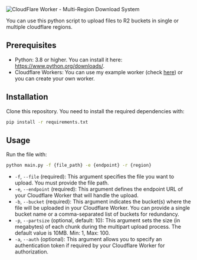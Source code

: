 <img alt="CloudFlare Worker - Multi-Region Download System" src="https://www.raulcarini.dev/api/dynamic-og?title=Upload%20Files&description=Multi-Region%20Upload%20System">

You can use this python script to upload files to R2 buckets in single or multiple cloudflare regions.

## Prerequisites
- Python: 3.8 or higher. You can install it here: https://www.python.org/downloads/.
- Cloudflare Workers: You can use my example worker (check [here](../../)) or you can create your own worker.

## Installation

Clone this repository.
You need to install the required dependencies with:

```bash 
pip install -r requirements.txt
```

## Usage

Run the file with:

```bash 
python main.py -f {file_path} -e {endpoint} -r {region}
```

- `-f`, `--file` (required): This argument specifies the file you want to upload. You must provide the file path.
- `-e`, `--endpoint` (required): This argument defines the endpoint URL of your Cloudflare Worker that will handle the upload.
- `-b`, `--bucket` (required): This argument indicates the bucket(s) where the file will be uploaded in your Cloudflare Worker. You can provide a single bucket name or a comma-separated list of buckets for redundancy.
- `-p`, `--partsize` (optional, default: 10): This argument sets the size (in megabytes) of each chunk during the multipart upload process. The default value is 10MB. Min: 1, Max: 100.
- `-a`, `--auth` (optional): This argument allows you to specify an authentication token if required by your Cloudflare Worker for authorization.